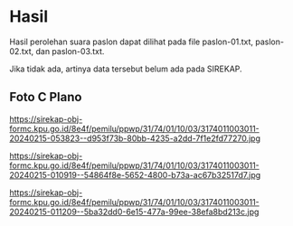 # Hasil

Hasil perolehan suara paslon dapat dilihat pada file paslon-01.txt, paslon-02.txt, dan paslon-03.txt.

Jika tidak ada, artinya data tersebut belum ada pada SIREKAP.

## Foto C Plano

https://sirekap-obj-formc.kpu.go.id/8e4f/pemilu/ppwp/31/74/01/10/03/3174011003011-20240215-053823--d953f73b-80bb-4235-a2dd-7f1e2fd77270.jpg

https://sirekap-obj-formc.kpu.go.id/8e4f/pemilu/ppwp/31/74/01/10/03/3174011003011-20240215-010919--54864f8e-5652-4800-b73a-ac67b32517d7.jpg

https://sirekap-obj-formc.kpu.go.id/8e4f/pemilu/ppwp/31/74/01/10/03/3174011003011-20240215-011209--5ba32dd0-6e15-477a-99ee-38efa8bd213c.jpg
